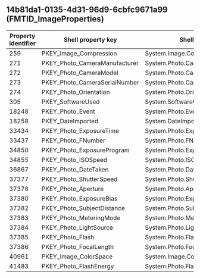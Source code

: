 ## 14b81da1-0135-4d31-96d9-6cbfc9671a99 (FMTID_ImageProperties)

Property identifier | Shell property key | Shell name | Alias
--- | --- | --- | ---
259 | PKEY_Image_Compression | System.Image.Compression | 
271 | PKEY_Photo_CameraManufacturer | System.Photo.CameraManufacturer | 
272 | PKEY_Photo_CameraModel | System.Photo.CameraModel | 
273 | PKEY_Photo_CameraSerialNumber | System.Photo.CameraSerialNumber | 
274 | PKEY_Photo_Orientation | System.Photo.Orientation | 
305 | PKEY_SoftwareUsed | System.SoftwareUsed | 
18248 | PKEY_Photo_Event | System.Photo.Event | 
18258 | PKEY_DateImported | System.DateImported | 
33434 | PKEY_Photo_ExposureTime | System.Photo.ExposureTime | 
33437 | PKEY_Photo_FNumber | System.Photo.FNumber | 
34850 | PKEY_Photo_ExposureProgram | System.Photo.ExposureProgram | 
34855 | PKEY_Photo_ISOSpeed | System.Photo.ISOSpeed | 
36867 | PKEY_Photo_DateTaken | System.Photo.DateTaken | 
37377 | PKEY_Photo_ShutterSpeed | System.Photo.ShutterSpeed | 
37378 | PKEY_Photo_Aperture | System.Photo.Aperture | 
37380 | PKEY_Photo_ExposureBias | System.Photo.ExposureBias | 
37382 | PKEY_Photo_SubjectDistance | System.Photo.SubjectDistance | 
37383 | PKEY_Photo_MeteringMode | System.Photo.MeteringMode | 
37384 | PKEY_Photo_LightSource | System.Photo.LightSource | 
37385 | PKEY_Photo_Flash | System.Photo.Flash | 
37386 | PKEY_Photo_FocalLength | System.Photo.FocalLength | 
40961 | PKEY_Image_ColorSpace | System.Image.ColorSpace | 
41483 | PKEY_Photo_FlashEnergy | System.Photo.FlashEnergy | 

